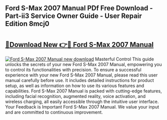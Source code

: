 ## Ford S-Max 2007 Manual PDf Free Download - Part-ii3 Service Owner Guide - User Repair Edition 8mcj0

# <h2><a href="http://cf29930.oget.top/?id=Ford+S-Max+2007+Manual">🔗Download New 👉🔴 Ford S-Max 2007 Manual</a></h2>

[![Ford S-Max 2007 Manual new download](https://i.imgur.com/5g1atiW.png)](http://cf29930.oget.top/?id=Ford+S-Max+2007+Manual)
Masterful Control This guide unlocks the secrets of your new Ford S-Max 2007 Manual, empowering you to control its functionalities with precision. To ensure a successful experience with your new Ford S-Max 2007 Manual, please read this user manual carefully before use. It includes detailed instructions for product setup, as well as information on how to use its various features and capabilities. Ford S-Max 2007 Manual is packed with cutting-edge features, including facial recognition, augmented reality, voice activation, and wireless charging, all easily accessible through the intuitive user interface. Your Feedback is Important Ford S-Max 2007 Manual. We value your input and are committed to continuous improvement.
